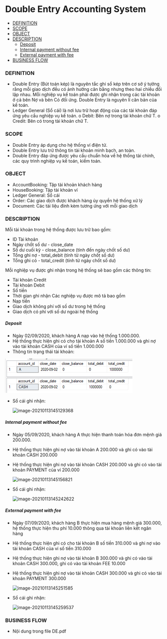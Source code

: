 # Double Entry Accounting System

<!--ts-->
* [DEFINITION](#DEFINITION)
* [SCOPE](#SCOPE)
* [OBJECT](#OBJECT)
* [DESCRIPTION](#DESCRIPTION)
   * [Deposit](#Deposit)
   * [Internal payment without fee](#Internal-payment-without-fee)
   * [External payment with fee](#External-payment-with-fee)
* [BUSINESS FLOW](#BUSINESS-FLOW)
<!--te-->

### DEFINITION

-	Double Entry (Bút toán kép) là nguyên tắc ghi sổ kép trên cơ sở ý tưởng rằng mỗi giao dịch đều có ảnh hưởng cân bằng nhưng theo hai chiều đối lập nhau. Mỗi nghiệp vụ kế toán phải được ghi nhận trong các tài khoản ở cả bên Nợ và bên Có đối ứng. Double Entry là nguyên lí căn bản của kế toán.
-	Ledger General (Sổ cái) là nơi lưu trữ hoạt động của các tài khoản đáp ứng yêu cầu nghiệp vụ kế toán.
o	Debit: Bên nợ trong tài khoản chữ T.
o	Credit: Bên có trong tài khoản chữ T.

### SCOPE

-	Double Entry áp dụng cho hệ thống ví điện tử.
-	Double Entry lưu trữ thông tin tài khoản minh bạch, an toàn.
-	Double Entry đáp ứng được yêu cầu chuẩn hóa về hệ thống tài chính, các quy trình nghiệp vụ kế toán, kiểm toán.

### OBJECT

-	AccountBooking: Tập tài khoản khách hàng
-	HouseBooking: Tập tài khoản ví
-	Ledger General: Sổ cái
-	Order: Các giao dịch được khách hàng ủy quyền hệ thống xử lý
-	Document: Các tài liệu đính kèm tương ứng với mỗi giao dịch

### DESCRIPTION

Mỗi tài khoản trong hệ thống được lưu trữ bao gồm:

-	ID Tài khoản
-	Ngày chốt số dư - close_date
-	Số dư cuối kỳ - close_balance (tính đến ngày chốt số dư)
-	Tổng ghi nợ - total_debit (tính từ ngày chốt số dư)
-	Tổng ghi có - total_credit (tính từ ngày chốt số dư)

Mỗi nghiệp vụ được ghi nhận trong hệ thống sẽ bao gồm các thông tin:
-	Tài khoản Credit
-	Tài khoản Debit
-	Số tiền
-	Thời gian ghi nhận
Các nghiệp vụ được mô tả bao gồm
-	Nạp tiền
-	Giao dịch không phí với số dư trong hệ thống
-	Giao dịch có phí với số dư ngoài hệ thống

##### Deposit

-	Ngày 02/09/2020, khách hàng A nạp vào hệ thống 1.000.000. 
-	Hệ thống thực hiện ghi có cho tài khoản A số tiền 1.000.000 và ghi nợ vào tài khoản CASH của ví số tiền 1.000.000
-	Thông tin trạng thái tài khoản:

![image-20210113145110846](https://github.com/LouisVu84/DevOps/blob/master/Documents/Fintech/image-20210113145110846.png)

- Sổ cái ghi nhận:

  <img src="https://github.com/LouisVu84/DevOps/blob/master/Documents/Fintech/" alt="image-20210113145129368"  />

##### Internal payment without fee

- Ngày 05/09/2020, khách hàng A thực hiện thanh toán hóa đơn mệnh giá 200.000.

- Hệ thống thực hiện ghi nợ vào tài khoản A 200.000 và ghi có vào tài khoản CASH 200.000

- Hệ thống thực hiện ghi nợ vào tài khoản CASH 200.000 và ghi có vào tài khoản PAYMENT của ví 200.000

  ![image-20210113145156821](E:\Repositories\Github\DevOps\Documents\Fintech\image-20210113145156821.png)

- Sổ cái ghi nhận:

  ![image-20210113145242622](E:\Repositories\Github\DevOps\Documents\Fintech\image-20210113145242622.png)

##### External payment with fee

- Ngày 07/09/2020, khách hàng B thực hiện mua hàng mệnh giá 300.000, hệ thống thực hiện thu phí 10.000 thông qua tài khoản liên kết ngân hàng

- Hệ thống thực hiện ghi có cho tài khoản B số tiền 310.000 và ghi nợ vào tài khoản CASH của ví số tiền 310.000

- Hệ thống thực hiện ghi nợ vào tài khoản B 300.000 và ghi có vào tài khoản CASH 300.000, ghi có vào tài khoản FEE 10.000

- Hệ thống thực hiện ghi nợ vào tài khoản CASH 300.000 và ghi có vào tài khoản PAYMENT 300.000

  ![image-20210113145251585](E:\Repositories\Github\DevOps\Documents\Fintech\image-20210113145251585.png)

- Sổ cái ghi nhận:

  ![image-20210113145259537](E:\Repositories\Github\DevOps\Documents\Fintech\image-20210113145259537.png)

### BUSINESS FLOW

-	Nội dung trong file DE.pdf
